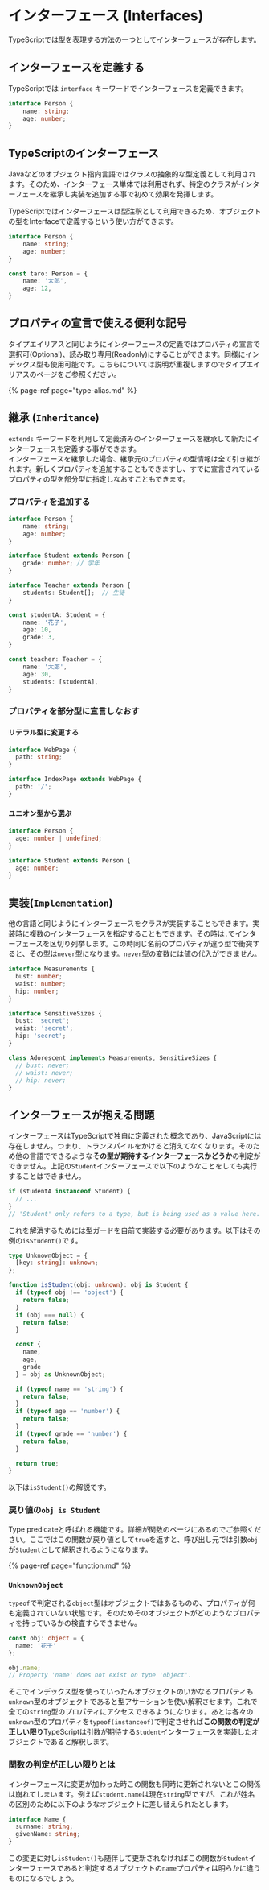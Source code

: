 # インターフェース \(Interfaces\)

TypeScriptでは型を表現する方法の一つとしてインターフェースが存在します。

## インターフェースを定義する

TypeScriptでは `interface` キーワードでインターフェースを定義できます。

```typescript
interface Person {
    name: string;
    age: number;
}
```

## TypeScriptのインターフェース

Javaなどのオブジェクト指向言語ではクラスの抽象的な型定義として利用されます。そのため、インターフェース単体では利用されず、特定のクラスがインターフェースを継承し実装を追加する事で初めて効果を発揮します。

TypeScriptではインターフェースは型注釈として利用できるため、オブジェクトの型をInterfaceで定義するという使い方ができます。

```typescript
interface Person {
    name: string;
    age: number;
}

const taro: Person = {
    name: '太郎',
    age: 12,
}
```

## プロパティの宣言で使える便利な記号

タイプエイリアスと同じようにインターフェースの定義ではプロパティの宣言で選択可\(Optional\)、読み取り専用\(Readonly\)にすることができます。同様にインデックス型も使用可能です。こちらについては説明が重複しますのでタイプエイリアスのページをご参照ください。

{% page-ref page="type-alias.md" %}

## 継承 \(`Inheritance`\)

`extends` キーワードを利用して定義済みのインターフェースを継承して新たにインターフェースを定義する事ができます。  
インターフェースを継承した場合、継承元のプロパティの型情報は全て引き継がれます。新しくプロパティを追加することもできますし、すでに宣言されているプロパティの型を部分型に指定しなおすこともできます。

### プロパティを追加する

```typescript
interface Person {
    name: string;
    age: number;
}

interface Student extends Person {
    grade: number; // 学年
}

interface Teacher extends Person {
    students: Student[];  // 生徒
}

const studentA: Student = {
    name: '花子',
    age: 10,
    grade: 3,
}

const teacher: Teacher = {
    name: '太郎',
    age: 30,
    students: [studentA],
}
```

### プロパティを部分型に宣言しなおす

#### リテラル型に変更する

```typescript
interface WebPage {
  path: string;
}

interface IndexPage extends WebPage {
  path: '/';
}
```

#### ユニオン型から選ぶ

```typescript
interface Person {
  age: number | undefined;
}

interface Student extends Person {
  age: number;
}
```

## 実装\(`Implementation`\)

他の言語と同じようにインターフェースをクラスが実装することもできます。実装時に複数のインターフェースを指定することもできます。その時は`,`でインターフェースを区切り列挙します。この時同じ名前のプロパティが違う型で衝突すると、その型は`never`型になります。`never`型の変数には値の代入ができません。

```typescript
interface Measurements {
  bust: number;
  waist: number;
  hip: number;
}

interface SensitiveSizes {
  bust: 'secret';
  waist: 'secret';
  hip: 'secret';
}

class Adorescent implements Measurements, SensitiveSizes {
  // bust: never;
  // waist: never;
  // hip: never;
}
```

## インターフェースが抱える問題

インターフェースはTypeScriptで独自に定義された概念であり、JavaScriptには存在しません。つまり、トランスパイルをかけると消えてなくなります。そのため他の言語でできるような**その型が期待するインターフェースかどうか**の判定ができません。上記の`Student`インターフェースで以下のようなことをしても実行することはできません。

```typescript
if (studentA instanceof Student) {
  // ...
}
// 'Student' only refers to a type, but is being used as a value here.
```

これを解消するためには型ガードを自前で実装する必要があります。以下はその例の`isStudent()`です。

```typescript
type UnknownObject = {
  [key: string]: unknown;
};

function isStudent(obj: unknown): obj is Student {
  if (typeof obj !== 'object') {
    return false;
  }
  if (obj === null) {
    return false;
  }

  const {
    name,
    age,
    grade
  } = obj as UnknownObject;

  if (typeof name == 'string') {
    return false;
  }
  if (typeof age == 'number') {
    return false;
  }
  if (typeof grade == 'number') {
    return false;
  }

  return true;
}
```

以下は`isStudent()`の解説です。

### 戻り値の`obj is Student`

Type predicateと呼ばれる機能です。詳細が関数のページにあるのでご参照ください。ここではこの関数が戻り値として`true`を返すと、呼び出し元では引数`obj`が`Student`として解釈されるようになります。

{% page-ref page="function.md" %}

### `UnknownObject`

`typeof`で判定される`object`型はオブジェクトではあるものの、プロパティが何も定義されていない状態です。そのためそのオブジェクトがどのようなプロパティを持っているかの検査すらできません。

```typescript
const obj: object = {
  name: '花子'
};

obj.name;
// Property 'name' does not exist on type 'object'.
```

そこでインデックス型を使っていったんオブジェクトのいかなるプロパティも`unknown`型のオブジェクトであると型アサーションを使い解釈させます。これで全ての`string`型のプロパティにアクセスできるようになります。あとは各々の`unknown`型のプロパティを`typeof(instanceof)`で判定させれば**この関数の判定が正しい限り**TypeScriptは引数が期待する`Student`インターフェースを実装したオブジェクトであると解釈します。

### 関数の判定が正しい限りとは

インターフェースに変更が加わった時この関数も同時に更新されないとこの関係は崩れてしまいます。例えば`student.name`は現在`string`型ですが、これが姓名の区別のために以下のようなオブジェクトに差し替えられたとします。

```typescript
interface Name {
  surname: string;
  givenName: string;
}
```

この変更に対し`isStudent()`も随伴して更新されなければこの関数が`Student`インターフェースであると判定するオブジェクトの`name`プロパティは明らかに違うものになるでしょう。

